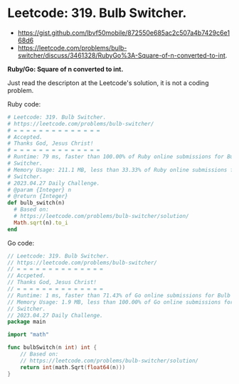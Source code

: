 # Leetcode: 319. Bulb Switcher.

- https://gist.github.com/lbvf50mobile/872550e685ac2c507a4b7429c6e168d6
- https://leetcode.com/problems/bulb-switcher/discuss/3461328/RubyGo%3A-Square-of-n-converted-to-int.

**Ruby/Go: Square of n converted to int.**

Just read the descripton at the Leetcode's solution, it is not a coding problem.

Ruby code:
```Ruby
# Leetcode: 319. Bulb Switcher.
# https://leetcode.com/problems/bulb-switcher/
# = = = = = = = = = = = = = =
# Accepted.
# Thanks God, Jesus Christ!
# = = = = = = = = = = = = = =
# Runtime: 79 ms, faster than 100.00% of Ruby online submissions for Bulb
# Switcher.
# Memory Usage: 211.1 MB, less than 33.33% of Ruby online submissions for Bulb
# Switcher.
# 2023.04.27 Daily Challenge.
# @param {Integer} n
# @return {Integer}
def bulb_switch(n)
  # Based on:
  # https://leetcode.com/problems/bulb-switcher/solution/
  Math.sqrt(n).to_i
end
```

Go code:
```Go
// Leetcode: 319. Bulb Switcher.
// https://leetcode.com/problems/bulb-switcher/
// = = = = = = = = = = = = = =
// Accpeted.
// Thanks God, Jesus Christ!
// = = = = = = = = = = = = = =
// Runtime: 1 ms, faster than 71.43% of Go online submissions for Bulb Switcher.
// Memory Usage: 1.9 MB, less than 100.00% of Go online submissions for Bulb
// Switcher.
// 2023.04.27 Daily Challenge.
package main

import "math"

func bulbSwitch(n int) int {
	// Based on:
	// https://leetcode.com/problems/bulb-switcher/solution/
	return int(math.Sqrt(float64(n)))
}
```
